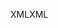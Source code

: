 <span data-ttu-id="549b8-101">XML</span><span class="sxs-lookup"><span data-stu-id="549b8-101">XML</span></span>